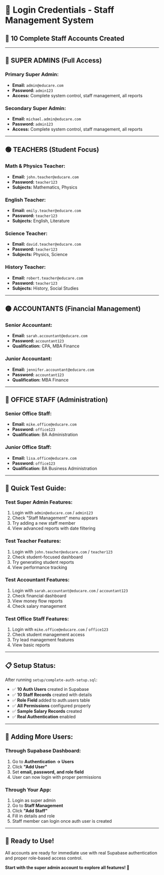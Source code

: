 # 🔐 Login Credentials - Staff Management System

## 🎯 **10 Complete Staff Accounts Created**

---

## 🔴 **SUPER ADMINS (Full Access)**

### **Primary Super Admin:**
- **Email:** `admin@educare.com`
- **Password:** `admin123`
- **Access:** Complete system control, staff management, all reports

### **Secondary Super Admin:**
- **Email:** `michael.admin@educare.com`
- **Password:** `admin123`
- **Access:** Complete system control, staff management, all reports

---

## 🟢 **TEACHERS (Student Focus)**

### **Math & Physics Teacher:**
- **Email:** `john.teacher@educare.com`
- **Password:** `teacher123`
- **Subjects:** Mathematics, Physics

### **English Teacher:**
- **Email:** `emily.teacher@educare.com`
- **Password:** `teacher123`
- **Subjects:** English, Literature

### **Science Teacher:**
- **Email:** `david.teacher@educare.com`
- **Password:** `teacher123`
- **Subjects:** Physics, Science

### **History Teacher:**
- **Email:** `robert.teacher@educare.com`
- **Password:** `teacher123`
- **Subjects:** History, Social Studies

---

## 🟡 **ACCOUNTANTS (Financial Management)**

### **Senior Accountant:**
- **Email:** `sarah.accountant@educare.com`
- **Password:** `accountant123`
- **Qualification:** CPA, MBA Finance

### **Junior Accountant:**
- **Email:** `jennifer.accountant@educare.com`
- **Password:** `accountant123`
- **Qualification:** MBA Finance

---

## 🔵 **OFFICE STAFF (Administration)**

### **Senior Office Staff:**
- **Email:** `mike.office@educare.com`
- **Password:** `office123`
- **Qualification:** BA Administration

### **Junior Office Staff:**
- **Email:** `lisa.office@educare.com`
- **Password:** `office123`
- **Qualification:** BA Business Administration

---

## 🚀 **Quick Test Guide:**

### **Test Super Admin Features:**
1. Login with `admin@educare.com` / `admin123`
2. Check "Staff Management" menu appears
3. Try adding a new staff member
4. View advanced reports with date filtering

### **Test Teacher Features:**
1. Login with `john.teacher@educare.com` / `teacher123`
2. Check student-focused dashboard
3. Try generating student reports
4. View performance tracking

### **Test Accountant Features:**
1. Login with `sarah.accountant@educare.com` / `accountant123`
2. Check financial dashboard
3. View money flow reports
4. Check salary management

### **Test Office Staff Features:**
1. Login with `mike.office@educare.com` / `office123`
2. Check student management access
3. Try lead management features
4. View basic reports

---

## 📋 **Setup Status:**

After running `setup/complete-auth-setup.sql`:

- ✅ **10 Auth Users** created in Supabase
- ✅ **10 Staff Records** created with details
- ✅ **Role Field** added to auth.users table
- ✅ **All Permissions** configured properly
- ✅ **Sample Salary Records** created
- ✅ **Real Authentication** enabled

---

## 🔧 **Adding More Users:**

### **Through Supabase Dashboard:**
1. Go to **Authentication → Users**
2. Click **"Add User"**
3. Set **email, password, and role field**
4. User can now login with proper permissions

### **Through Your App:**
1. Login as super admin
2. Go to **Staff Management**
3. Click **"Add Staff"**
4. Fill in details and role
5. Staff member can login once auth user is created

---

## 🎉 **Ready to Use!**

All accounts are ready for immediate use with real Supabase authentication and proper role-based access control.

**Start with the super admin account to explore all features! 🚀**
